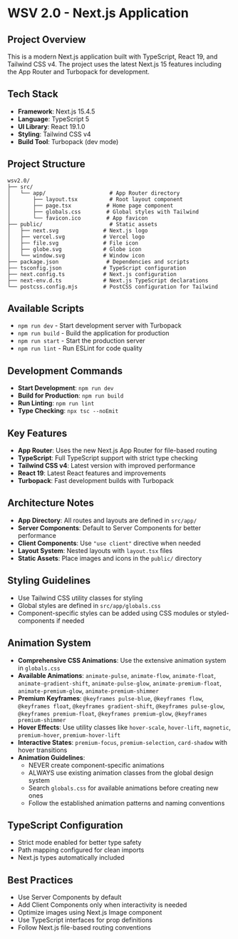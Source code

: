 # WSV 2.0 - Next.js Application

## Project Overview
This is a modern Next.js application built with TypeScript, React 19, and Tailwind CSS v4. The project uses the latest Next.js 15 features including the App Router and Turbopack for development.

## Tech Stack
- **Framework**: Next.js 15.4.5
- **Language**: TypeScript 5
- **UI Library**: React 19.1.0
- **Styling**: Tailwind CSS v4
- **Build Tool**: Turbopack (dev mode)

## Project Structure
```
wsv2.0/
├── src/
│   └── app/                    # App Router directory
│       ├── layout.tsx          # Root layout component
│       ├── page.tsx           # Home page component
│       ├── globals.css        # Global styles with Tailwind
│       └── favicon.ico        # App favicon
├── public/                     # Static assets
│   ├── next.svg              # Next.js logo
│   ├── vercel.svg            # Vercel logo
│   ├── file.svg              # File icon
│   ├── globe.svg             # Globe icon
│   └── window.svg            # Window icon
├── package.json               # Dependencies and scripts
├── tsconfig.json             # TypeScript configuration
├── next.config.ts            # Next.js configuration
├── next-env.d.ts             # Next.js TypeScript declarations
└── postcss.config.mjs        # PostCSS configuration for Tailwind
```

## Available Scripts
- `npm run dev` - Start development server with Turbopack
- `npm run build` - Build the application for production
- `npm run start` - Start the production server
- `npm run lint` - Run ESLint for code quality

## Development Commands
- **Start Development**: `npm run dev`
- **Build for Production**: `npm run build`
- **Run Linting**: `npm run lint`
- **Type Checking**: `npx tsc --noEmit`

## Key Features
- **App Router**: Uses the new Next.js App Router for file-based routing
- **TypeScript**: Full TypeScript support with strict type checking
- **Tailwind CSS v4**: Latest version with improved performance
- **React 19**: Latest React features and improvements
- **Turbopack**: Fast development builds with Turbopack

## Architecture Notes
- **App Directory**: All routes and layouts are defined in `src/app/`
- **Server Components**: Default to Server Components for better performance
- **Client Components**: Use `"use client"` directive when needed
- **Layout System**: Nested layouts with `layout.tsx` files
- **Static Assets**: Place images and icons in the `public/` directory

## Styling Guidelines
- Use Tailwind CSS utility classes for styling
- Global styles are defined in `src/app/globals.css`
- Component-specific styles can be added using CSS modules or styled-components if needed

## Animation System
- **Comprehensive CSS Animations**: Use the extensive animation system in `globals.css`
- **Available Animations**: `animate-pulse`, `animate-flow`, `animate-float`, `animate-gradient-shift`, `animate-pulse-glow`, `animate-premium-float`, `animate-premium-glow`, `animate-premium-shimmer`
- **Premium Keyframes**: `@keyframes pulse-blue`, `@keyframes flow`, `@keyframes float`, `@keyframes gradient-shift`, `@keyframes pulse-glow`, `@keyframes premium-float`, `@keyframes premium-glow`, `@keyframes premium-shimmer`
- **Hover Effects**: Use utility classes like `hover-scale`, `hover-lift`, `magnetic`, `premium-hover`, `premium-hover-lift`
- **Interactive States**: `premium-focus`, `premium-selection`, `card-shadow` with hover transitions
- **Animation Guidelines**: 
  - NEVER create component-specific animations
  - ALWAYS use existing animation classes from the global design system
  - Search `globals.css` for available animations before creating new ones
  - Follow the established animation patterns and naming conventions

## TypeScript Configuration
- Strict mode enabled for better type safety
- Path mapping configured for clean imports
- Next.js types automatically included

## Best Practices
- Use Server Components by default
- Add Client Components only when interactivity is needed
- Optimize images using Next.js Image component
- Use TypeScript interfaces for prop definitions
- Follow Next.js file-based routing conventions